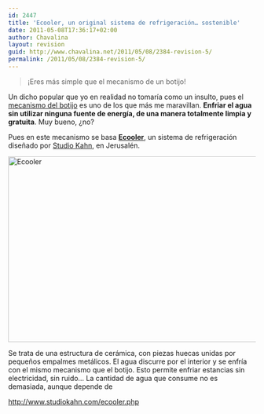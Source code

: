 ```yaml
---
id: 2447
title: 'Ecooler, un original sistema de refrigeración… sostenible'
date: 2011-05-08T17:36:17+02:00
author: Chavalina
layout: revision
guid: http://www.chavalina.net/2011/05/08/2384-revision-5/
permalink: /2011/05/08/2384-revision-5/
---
```

> ¡Eres más simple que el mecanismo de un botijo!

Un dicho popular que yo en realidad no tomaría como un insulto, pues el <a href="http://es.wikipedia.org/wiki/Botijo" target="_blank">mecanismo del botijo</a> es uno de los que más me maravillan. **Enfriar el agua sin utilizar ninguna fuente de energía, de una manera totalmente limpia y gratuita**. Muy bueno, ¿no?

Pues en este mecanismo se basa **<a href="http://ecooler.yolasite.com/" target="_blank">Ecooler</a>**, un sistema de refrigeración diseñado por <a href="http://www.studiokahn.com/" target="_blank">Studio Kahn</a>, en Jerusalén.

<img class="aligncenter size-full wp-image-2445" title="Ecooler" src="http://www.chavalina.net/imagenes/2011/05/ecooler.jpg" alt="Ecooler" width="600" height="378" srcset="http://www.chavalina.net/imagenes/2011/05/ecooler.jpg 600w, http://www.chavalina.net/imagenes/2011/05/ecooler-300x189.jpg 300w, http://www.chavalina.net/imagenes/2011/05/ecooler-500x315.jpg 500w" sizes="(max-width: 600px) 100vw, 600px" /> 

Se trata de una estructura de cerámica, con piezas huecas unidas por pequeños empalmes metálicos. El agua discurre por el interior y se enfría con el mismo mecanismo que el botijo. Esto permite enfriar estancias sin electricidad, sin ruido… La cantidad de agua que consume no es demasiada, aunque depende de

http://www.studiokahn.com/ecooler.php